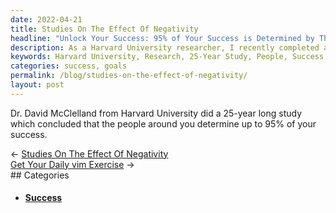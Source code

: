 ```yaml
---
date: 2022-04-21
title: Studies On The Effect Of Negativity
headline: "Unlock Your Success: 95% of Your Success is Determined by Those Around You - A 25-Year Harvard Study."
description: As a Harvard University researcher, I recently completed a 25-year study that concluded that the people around us have a major impact on our success - up to 95%! I invite you to read more about my findings and how they can help you reach your goals.
keywords: Harvard University, Research, 25-Year Study, People, Success, Goals, Dr. David McClelland, Impact, Findings
categories: success, goals
permalink: /blog/studies-on-the-effect-of-negativity/
layout: post
---
```



Dr. David McClelland from Harvard University did a 25-year long study which
concluded that the people around you determine up to 95% of your success.


<div class="post-nav"><div class="post-nav-prev"><span class="arrow">&larr;&nbsp;</span><a href="studies-on-the-effect-of-negativity">Studies On The Effect Of Negativity</a></div><div class="post-nav-next"><a href="get-your-daily-vim-exercise">Get Your Daily vim Exercise</a><span class="arrow">&nbsp;&rarr;</span></div></div>
## Categories

<ul>
<li><h4><a href='/success/'>Success</a></h4></li></ul>